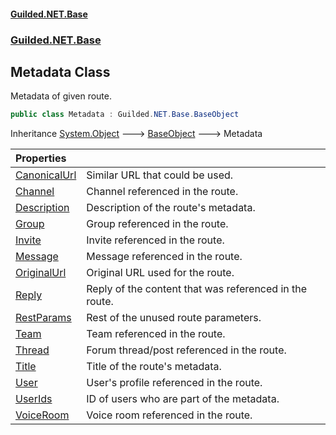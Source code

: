 #### [Guilded.NET.Base](Guilded_NET_Base.md 'Guilded.NET.Base')
### [Guilded.NET.Base](Guilded_NET_Base.md#Guilded_NET_Base 'Guilded.NET.Base')
## Metadata Class
Metadata of given route.  
```csharp
public class Metadata : Guilded.NET.Base.BaseObject
```

Inheritance [System.Object](https://docs.microsoft.com/en-us/dotnet/api/System.Object 'System.Object') &#129106; [BaseObject](BaseObject.md 'Guilded.NET.Base.BaseObject') &#129106; Metadata  

| Properties | |
| :--- | :--- |
| [CanonicalUrl](Metadata_CanonicalUrl.md 'Guilded.NET.Base.Metadata.CanonicalUrl') | Similar URL that could be used.<br/> |
| [Channel](Metadata_Channel.md 'Guilded.NET.Base.Metadata.Channel') | Channel referenced in the route.<br/> |
| [Description](Metadata_Description.md 'Guilded.NET.Base.Metadata.Description') | Description of the route's metadata.<br/> |
| [Group](Metadata_Group.md 'Guilded.NET.Base.Metadata.Group') | Group referenced in the route.<br/> |
| [Invite](Metadata_Invite.md 'Guilded.NET.Base.Metadata.Invite') | Invite referenced in the route.<br/> |
| [Message](Metadata_Message.md 'Guilded.NET.Base.Metadata.Message') | Message referenced in the route.<br/> |
| [OriginalUrl](Metadata_OriginalUrl.md 'Guilded.NET.Base.Metadata.OriginalUrl') | Original URL used for the route.<br/> |
| [Reply](Metadata_Reply.md 'Guilded.NET.Base.Metadata.Reply') | Reply of the content that was referenced in the route.<br/> |
| [RestParams](Metadata_RestParams.md 'Guilded.NET.Base.Metadata.RestParams') | Rest of the unused route parameters.<br/> |
| [Team](Metadata_Team.md 'Guilded.NET.Base.Metadata.Team') | Team referenced in the route.<br/> |
| [Thread](Metadata_Thread.md 'Guilded.NET.Base.Metadata.Thread') | Forum thread/post referenced in the route.<br/> |
| [Title](Metadata_Title.md 'Guilded.NET.Base.Metadata.Title') | Title of the route's metadata.<br/> |
| [User](Metadata_User.md 'Guilded.NET.Base.Metadata.User') | User's profile referenced in the route.<br/> |
| [UserIds](Metadata_UserIds.md 'Guilded.NET.Base.Metadata.UserIds') | ID of users who are part of the metadata.<br/> |
| [VoiceRoom](Metadata_VoiceRoom.md 'Guilded.NET.Base.Metadata.VoiceRoom') | Voice room referenced in the route.<br/> |
